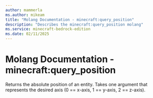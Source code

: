 ```yaml
---
author: mammerla
ms.author: mikeam
title: "Molang Documentation - minecraft:query_position"
description: "Describes the minecraft:query_position molang"
ms.service: minecraft-bedrock-edition
ms.date: 02/11/2025 
---
```


# Molang Documentation - minecraft:query_position

Returns the absolute position of an entity. Takes one argument that represents the desired axis (0 == x-axis, 1 == y-axis, 2 == z-axis).
